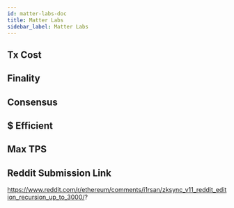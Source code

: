 ```yaml
---
id: matter-labs-doc
title: Matter Labs
sidebar_label: Matter Labs
---
```


## Tx Cost

## Finality

## Consensus

## $ Efficient

## Max TPS

## Reddit Submission Link

https://www.reddit.com/r/ethereum/comments/i1rsan/zksync_v11_reddit_edition_recursion_up_to_3000/?
